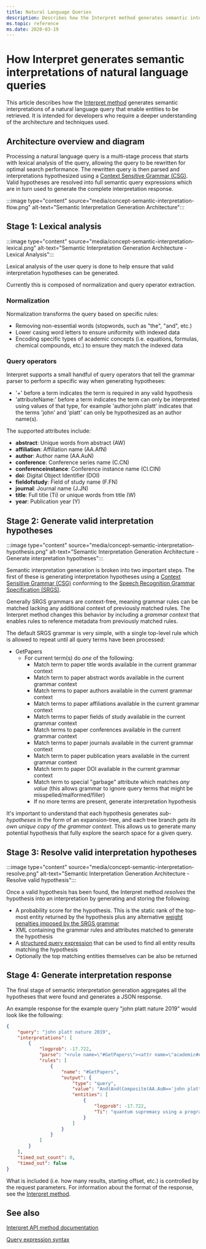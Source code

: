 ```yaml
---
title: Natural Language Queries
description: Describes how the Interpret method generates semantic interpretations of a natural language query
ms.topic: reference
ms.date: 2020-03-19
---
```


# How Interpret generates semantic interpretations of natural language queries

This article describes how the [Interpret method](reference-interpret-method.md) generates semantic interpretations of a natural language query that enable entities to be retrieved. It is intended for developers who require a deeper understanding of the architecture and techniques used.

## Architecture overview and diagram

Processing a natural language query is a multi-stage process that starts with lexical analysis of the query, allowing the query to be rewritten for optimal search performance. The rewritten query is then parsed and interpretations hypothesized using a [Context Sensitive Grammar (CSG)](https://en.wikipedia.org/wiki/Context-sensitive_grammar). Valid hypotheses are resolved into full semantic query expressions which are in turn used to generate the complete interpretation response.

:::image type="content" source="media/concept-semantic-interpretation-flow.png" alt-text="Semantic Interpretation Generation Architecture":::

## Stage 1: Lexical analysis

:::image type="content" source="media/concept-semantic-interpretation-lexical.png" alt-text="Semantic Interpretation Generation Architecture - Lexical Analysis":::

Lexical analysis of the user query is done to help ensure that valid interpretation hypotheses can be generated.

Currently this is composed of normalization and query operator extraction.

### Normalization

Normalization transforms the query based on specific rules:

* Removing non-essential words (stopwords, such as "the", "and", etc.)
* Lower casing word letters to ensure uniformity with indexed data
* Encoding specific types of academic concepts (i.e. equations, formulas, chemical compounds, etc.) to ensure they match the indexed data

### Query operators

Interpret supports a small handful of query operators that tell the grammar parser to perform a specific way when generating hypotheses:

* '+' before a term indicates the term is required in any valid hypothesis
* 'attributeName:' before a term indicates the term can only be interpreted using values of that type, for example 'author:john platt' indicates that the terms 'john' and 'platt' can only be hypothesized as an author name(s).

The supported attributes include:

* **abstract**: Unique words from abstract (AW)
* **affiliation**: Affiliation name (AA.AfN)
* **author**: Author name (AA.AuN)
* **conference**: Conference series name (C.CN)
* **conferenceinstance**: Conference instance name (CI.CIN)
* **doi**: Digital Object Identifier (DOI)
* **fieldofstudy**: Field of study name (F.FN)
* **journal**: Journal name (J.JN)
* **title**: Full title (Ti) or unique words from title (W)
* **year**: Publication year (Y)

## Stage 2: Generate valid interpretation hypotheses

:::image type="content" source="media/concept-semantic-interpretation-hypothesis.png" alt-text="Semantic Interpretation Generation Architecture - Generate interpretation hypotheses":::

Semantic interpretation generation is broken into two important steps. The first of these is generating interpretation hypotheses using a [Context Sensitive Grammar (CSG)](https://en.wikipedia.org/wiki/Context-sensitive_grammar) conforming to the [Speech Recognition Grammar Specification (SRGS)](https://www.w3.org/TR/speech-grammar/).

Generally SRGS grammars are context-free, meaning grammar rules can be matched lacking any additional context of previously matched rules. The Interpret method changes this behavior by including a *grammar context* that enables rules to reference metadata from previously matched rules.

The default SRGS grammar is very simple, with a single top-level rule which is allowed to repeat until all query terms have been processed:

* GetPapers
  * For current term(s) do *one* of the following:
    * Match term to paper title words available in the current grammar context
    * Match term to paper abstract words available in the current grammar context
    * Match terms to paper authors available in the current grammar context
    * Match terms to paper affiliations available in the current grammar context
    * Match terms to paper fields of study available in the current grammar context
    * Match terms to paper conferences available in the current grammar context
    * Match terms to paper journals available in the current grammar context
    * Match term to paper publication years available in the current grammar context
    * Match term to paper DOI available in the current grammar context
    * Match term to special "garbage" attribute which matches *any value* (this allows grammar to ignore query terms that might be misspelled/malformed/filler)
    * If no more terms are present, generate interpretation hypothesis

It's important to understand that each hypothesis generates *sub-hypotheses* in the form of an expansion-tree, and each tree branch *gets its own unique copy of the grammar context*. This allows us to generate many potential hypothesis that fully explore the search space for a given query.

## Stage 3: Resolve valid interpretation hypotheses

:::image type="content" source="media/concept-semantic-interpretation-resolve.png" alt-text="Semantic Interpretation Generation Architecture - Resolve valid hypothesis":::

Once a valid hypothesis has been found, the Interpret method *resolves* the hypothesis into an interpretation by generating and storing the following:

* A probability score for the hypothesis. This is the static rank of the top-most entity returned by the hypothesis plus any alternative [weight penalties imposed by the SRGS grammar](https://www.w3.org/TR/speech-grammar/#S2.4)
* XML containing the grammar rules and attributes matched to generate the hypothesis
* A [structured query expression](concepts-query-expressions.md) that can be used to find all entity results matching the hypothesis
* Optionally the top matching entities themselves can be also be returned

## Stage 4: Generate interpretation response

The final stage of semantic interpretation generation aggregates all the hypotheses that were found and generates a JSON response.

An example response for the example query "john platt nature 2019" would look like the following:

```JSON
{
    "query": "john platt nature 2019",
    "interpretations": [
        {
            "logprob": -17.722,
            "parse": "<rule name=\"#GetPapers\"><attr name=\"academic#AA.AuN\">john platt</attr> <attr name=\"academic#J.JN\">nature</attr> <attr name=\"academic#Y\">2019</attr><end/></rule>",
            "rules": [
                {
                    "name": "#GetPapers",
                    "output": {
                        "type": "query",
                        "value": "And(And(Composite(AA.AuN=='john platt'),Composite(J.JN=='nature')),Y=2019)",
                        "entities": [
                            {
                                "logprob": -17.722,
                                "Ti": "quantum supremacy using a programmable superconducting processor"
                            }
                        ]
                    }
                }
            ]
        }
    ],
    "timed_out_count": 0,
    "timed_out": false
}
```

What is included (i.e. how many results, starting offset, etc.) is controlled by the request parameters. For information about the format of the response, see the [Interpret method](reference-interpret-method.md).

## See also

[Interpret API method documentation](reference-interpret-method.md)

[Query expression syntax](reference-query-expression-syntax.md)